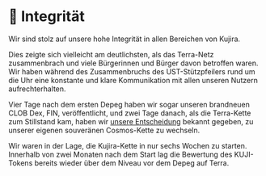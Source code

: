 # 🌟 Integrität

Wir sind stolz auf unsere hohe Integrität in allen Bereichen von Kujira.

Dies zeigte sich vielleicht am deutlichsten, als das Terra-Netz zusammenbrach und viele Bürgerinnen und Bürger davon betroffen waren. Wir haben während des Zusammenbruchs des UST-Stützpfeilers rund um die Uhr eine konstante und klare Kommunikation mit allen unseren Nutzern aufrechterhalten.

Vier Tage nach dem ersten Depeg haben wir sogar unseren brandneuen CLOB Dex, FIN, veröffentlicht, und zwei Tage danach, als die Terra-Kette zum Stillstand kam, haben wir [unsere Entscheidung](https://medium.com/team-kujira/the-future-of-kujira-485d43c4729c) bekannt gegeben, zu unserer eigenen souveränen Cosmos-Kette zu wechseln.

Wir waren in der Lage, die Kujira-Kette in nur sechs Wochen zu starten. Innerhalb von zwei Monaten nach dem Start lag die Bewertung des KUJI-Tokens bereits wieder über dem Niveau vor dem Depeg auf Terra.
